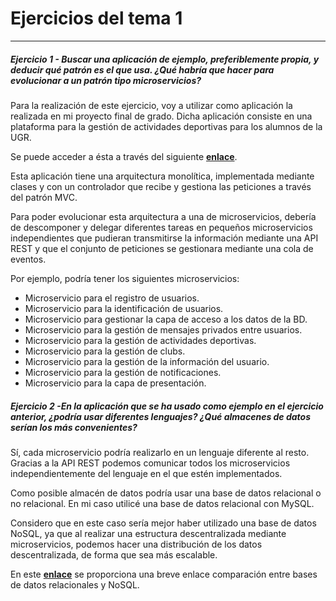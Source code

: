 # Ejercicios del tema 1

---

##### Ejercicio 1 - Buscar una aplicación de ejemplo, preferiblemente propia, y deducir qué patrón es el que usa. ¿Qué habría que hacer para evolucionar a un patrón tipo microservicios?

Para la realización de este ejercicio, voy a utilizar como aplicación la realizada
en mi proyecto final de grado. Dicha aplicación consiste en una plataforma para
la gestión de actividades deportivas para los alumnos de la UGR.

Se puede acceder a ésta a través del siguiente **[enlace](http://pad-ugr.hostingerapp.com/index.php)**.

Esta aplicación tiene una arquitectura monolítica, implementada mediante clases y
con un controlador que recibe y gestiona las peticiones a través del patrón MVC.

Para poder evolucionar esta arquitectura a una de microservicios, debería de descomponer
y delegar diferentes tareas en pequeños microservicios independientes que pudieran transmitirse la información mediante una API REST y que el conjunto de peticiones se gestionara mediante una cola de eventos.

Por ejemplo, podría tener los siguientes microservicios:

- Microservicio para el registro de usuarios.
- Microservicio para la identificación de usuarios.
- Microservicio para gestionar la capa de acceso a los datos de la BD.
- Microservicio para la gestión de mensajes privados entre usuarios.
- Microservicio para la gestión de actividades deportivas.
- Microservicio para la gestión de clubs.
- Microservicio para la gestión de la información del usuario.
- Microservicio para la gestión de notificaciones.
- Microservicio para la capa de presentación.

##### Ejercicio 2 -En la aplicación que se ha usado como ejemplo en el ejercicio anterior, ¿podría usar diferentes lenguajes? ¿Qué almacenes de datos serían los más convenientes?

Sí, cada microservicio podría realizarlo en un lenguaje diferente al resto. Gracias a la API REST podemos comunicar todos los microservicios independientemente del lenguaje en el que estén implementados.

Como posible almacén de datos podría usar una base de datos relacional o no relacional. En mi caso utilicé una base de datos relacional con MySQL.

Considero que en este caso sería mejor haber utilizado una base de datos NoSQL, ya que al realizar una estructura descentralizada mediante microservicios, podemos hacer una distribución de los datos descentralizada, de forma que sea más escalable.

En este **[enlace](https://blog.pandorafms.org/es/nosql-vs-sql-diferencias-y-cuando-elegir-cada-una/)** se proporciona una breve enlace comparación entre bases de datos relacionales y NoSQL.
